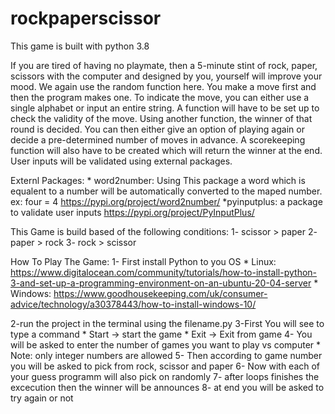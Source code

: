 # rockpaperscissor
This game is built with python 3.8

If you are tired of having no playmate, then a 5-minute stint of rock, paper, scissors with the computer and designed by you, yourself will improve your mood.
We again use the random function here. You make a move first and then the program makes one. To indicate the move, you can either use a single alphabet or input an entire string. A function will have to be set up to check the validity of the move.
Using another function, the winner of that round is decided. You can then either give an option of playing again or decide a pre-determined number of moves in advance. A scorekeeping function will also have to be created which will return the winner at the end.
User inputs will be validated using external packages.

Externl Packages:
	* word2number: Using This package a word which is equalent to a number will be automatically converted to the maped number. ex: four = 4
	https://pypi.org/project/word2number/
	*pyinputplus: a package to  validate user inputs https://pypi.org/project/PyInputPlus/
	

This Game is build based of the following conditions:
	1- scissor > paper
	2- paper > rock
	3- rock > scissor

How To Play The Game:
1- First install Python to you OS
	* Linux: https://www.digitalocean.com/community/tutorials/how-to-install-python-3-and-set-up-a-programming-environment-on-an-ubuntu-20-04-server
	* Windows: https://www.goodhousekeeping.com/uk/consumer-advice/technology/a30378443/how-to-install-windows-10/

2-run the project in the terminal using the filename.py
3-First You will see to type a command 
	* Start -> start the game
	* Exit -> Exit from game
4- You will be asked to enter the number of games you want to play vs computer
	* Note: only integer numbers are allowed
5- Then according to game number you will be asked to pick from rock, scissor and paper
6- Now with each of your guess programm will also pick on randomly
7- after loops finishes the excecution then the winner will be announces
8- at end you will be asked to try again or not

